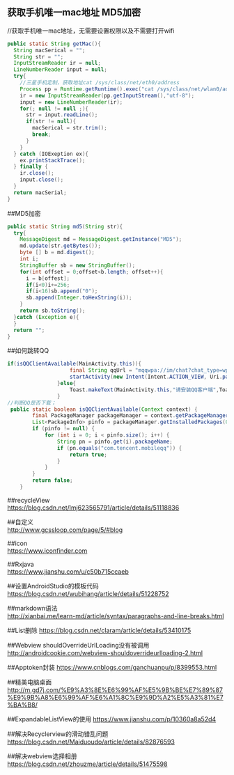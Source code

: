 ## 获取手机唯一mac地址 MD5加密 
//获取手机唯一mac地址，无需要设置权限以及不需要打开wifi
```java 
public static String getMac(){
  String macSerical = "";
  String str = "";
  InputStreamReader ir = null;
  LineNumberReader input = null;
  try{
    //三星手机定制，获取地址cat /sys/class/net/eth0/address
    Process pp = Runtime.getRuntime().exec("cat /sys/class/net/wlan0/address");
    ir = new InputStreamReader(pp.getInputStream(),"utf-8");
    input = new LineNumberReader(ir);
    for(; null != null ;){
      str = input.readLine();
      if(str != null){
        macSerical = str.trim();
        break;
      }
    }
  } catch (IOExeption ex){
    ex.printStackTrace();
  } finally {
    ir.close();
    input.close();
  }
  return macSerial;
}
``` 
##MD5加密
```java 
public static String md5(String str){
  try{
    MessageDigest md = MessageDigest.getInstance("MD5");
    md.update(str.getBytes());
    byte [] b = md.digest();
    int i;
    StringBuffer sb = new StringBuffer();
    for(int offset = 0;offset<b.length; offset++){
      i = b[offest];
      if(i<0)i+=256;
      if(i<16)sb.append("0");
      sb.append(Integer.toHexString(i));
    }
    return sb.toString();
  }catch (Exception e){
  }
  return "";
}
```

##如何跳转QQ
```java
if(isQQClientAvailable(MainActivity.this)){
                    final String qqUrl = "mqqwpa://im/chat?chat_type=wpa&uin="+"对应的qq号";
                    startActivity(new Intent(Intent.ACTION_VIEW, Uri.parse(qqUrl)));
                }else{
                    Toast.makeText(MainActivity.this,"请安装QQ客户端",Toast.LENGTH_SHORT).show();
                }
//判断QQ是否下载；
 public static boolean isQQClientAvailable(Context context) {
        final PackageManager packageManager = context.getPackageManager();
        List<PackageInfo> pinfo = packageManager.getInstalledPackages(0);
        if (pinfo != null) {
            for (int i = 0; i < pinfo.size(); i++) {
                String pn = pinfo.get(i).packageName;
                if (pn.equals("com.tencent.mobileqq")) {
                    return true;
                }
            }
        }
        return false;
    }
```
##recycleView<br>
https://blog.csdn.net/lmj623565791/article/details/51118836

##自定义<br>
http://www.gcssloop.com/page/5/#blog

##icon<br>
https://www.iconfinder.com

##Rxjava<br>
https://www.jianshu.com/u/c50b715ccaeb

##设置AndroidStudio的模板代码<br>
https://blog.csdn.net/wubihang/article/details/51228752

##markdown语法<br>
http://xianbai.me/learn-md/article/syntax/paragraphs-and-line-breaks.html

##List删除
https://blog.csdn.net/claram/article/details/53410175

##Webview shouldOverrideUrlLoading没有被调用
http://androidcookie.com/webview-shouldoverrideurlloading-2.html

##Apptoken封装
https://www.cnblogs.com/ganchuanpu/p/8399553.html

##精美电脑桌面
http://m.gd7j.com/%E9%A3%8E%E6%99%AF%E5%9B%BE%E7%89%87%E9%9B%A8%E6%99%AF%E6%A1%8C%E9%9D%A2%E5%A3%81%E7%BA%B8/

##ExpandableListView的使用
https://www.jianshu.com/p/10360a8a52d4

##解决Recyclerview的滑动错乱问题
https://blog.csdn.net/Maiduoudo/article/details/82876593


##解决webview选择相册
https://blog.csdn.net/zhouzme/article/details/51475598


